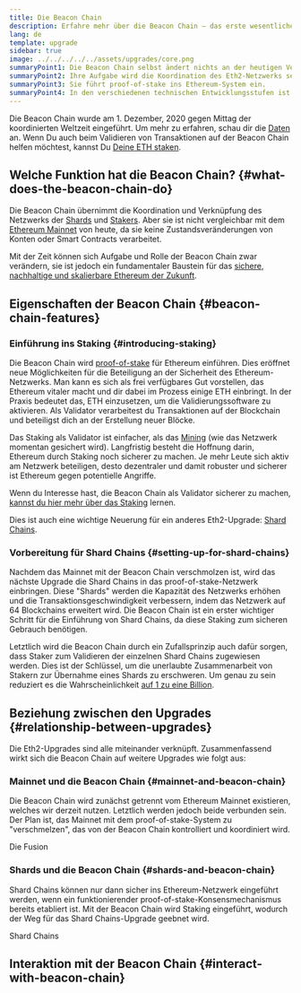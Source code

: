 ```yaml
---
title: Die Beacon Chain
description: Erfahre mehr über die Beacon Chain – das erste wesentliche Eth2-Upgrade für Ethereum.
lang: de
template: upgrade
sidebar: true
image: ../../../../../assets/upgrades/core.png
summaryPoint1: Die Beacon Chain selbst ändert nichts an der heutigen Verwendung von Ethereum.
summaryPoint2: Ihre Aufgabe wird die Koordination des Eth2-Netzwerks sein.
summaryPoint3: Sie führt proof-of-stake ins Ethereum-System ein.
summaryPoint4: In den verschiedenen technischen Entwicklungsstufen ist darunter die "Phase 0" gemeint.
---
```


<UpgradeStatus isShipped date="Versandt!">
    Die Beacon Chain wurde am 1. Dezember, 2020 gegen Mittag der koordinierten Weltzeit eingeführt. Um mehr zu erfahren, schau dir die <a href="https://beaconscan.com/">Daten</a> an. Wenn Du auch beim Validieren von Transaktionen auf der Beacon Chain helfen möchtest, kannst Du <a href="/staking/">Deine ETH staken</a>.
</UpgradeStatus>

## Welche Funktion hat die Beacon Chain? {#what-does-the-beacon-chain-do}

Die Beacon Chain übernimmt die Koordination und Verknüpfung des Netzwerks der [Shards](/upgrades/shard-chains/) und [Stakers](/staking/). Aber sie ist nicht vergleichbar mit dem [Ethereum Mainnet](/glossary/#mainnet) von heute, da sie keine Zustandsveränderungen von Konten oder Smart Contracts verarbeitet.

Mit der Zeit können sich Aufgabe und Rolle der Beacon Chain zwar verändern, sie ist jedoch ein fundamentaler Baustein für das [sichere, nachhaltige und skalierbare Ethereum der Zukunft](/vision/).

## Eigenschaften der Beacon Chain {#beacon-chain-features}

### Einführung ins Staking {#introducing-staking}

Die Beacon Chain wird [proof-of-stake](/developers/docs/consensus-mechanisms/pos/) für Ethereum einführen. Dies eröffnet neue Möglichkeiten für die Beteiligung an der Sicherheit des Ethereum-Netzwerks. Man kann es sich als frei verfügbares Gut vorstellen, das Ethereum vitaler macht und dir dabei im Prozess einige ETH einbringt. In der Praxis bedeutet das, ETH einzusetzen, um die Validierungssoftware zu aktivieren. Als Validator verarbeitest du Transaktionen auf der Blockchain und beteiligst dich an der Erstellung neuer Blöcke.

Das Staking als Validator ist einfacher, als das [Mining](/developers/docs/mining/) (wie das Netzwerk momentan gesichert wird). Langfristig besteht die Hoffnung darin, Ethereum durch Staking noch sicherer zu machen. Je mehr Leute sich aktiv am Netzwerk beteiligen, desto dezentraler und damit robuster und sicherer ist Ethereum gegen potentielle Angriffe.

<InfoBanner emoji=":money_bag:">
Wenn du Interesse hast, die Beacon Chain als Validator sicherer zu machen, <a href="/staking/">kannst du hier mehr über das Staking</a> lernen.
</InfoBanner>

Dies ist auch eine wichtige Neuerung für ein anderes Eth2-Upgrade: [Shard Chains](/upgrades/shard-chains/).

### Vorbereitung für Shard Chains {#setting-up-for-shard-chains}

Nachdem das Mainnet mit der Beacon Chain verschmolzen ist, wird das nächste Upgrade die Shard Chains in das proof-of-stake-Netzwerk einbringen. Diese "Shards" werden die Kapazität des Netzwerks erhöhen und die Transaktionsgeschwindigkeit verbessern, indem das Netzwerk auf 64 Blockchains erweitert wird. Die Beacon Chain ist ein erster wichtiger Schritt für die Einführung von Shard Chains, da diese Staking zum sicheren Gebrauch benötigen.

Letztlich wird die Beacon Chain durch ein Zufallsprinzip auch dafür sorgen, dass Staker zum Validieren der einzelnen Shard Chains zugewiesen werden. Dies ist der Schlüssel, um die unerlaubte Zusammenarbeit von Stakern zur Übernahme eines Shards zu erschweren. Um genau zu sein reduziert es die Wahrscheinlichkeit [auf 1 zu eine Billion](https://medium.com/@chihchengliang/minimum-committee-size-explained-67047111fa20).

## Beziehung zwischen den Upgrades {#relationship-between-upgrades}

Die Eth2-Upgrades sind alle miteinander verknüpft. Zusammenfassend wirkt sich die Beacon Chain auf weitere Upgrades wie folgt aus:

### Mainnet und die Beacon Chain {#mainnet-and-beacon-chain}

Die Beacon Chain wird zunächst getrennt vom Ethereum Mainnet existieren, welches wir derzeit nutzen. Letztlich werden jedoch beide verbunden sein. Der Plan ist, das Mainnet mit dem proof-of-stake-System zu "verschmelzen", das von der Beacon Chain kontrolliert und koordiniert wird.

<ButtonLink to="/upgrades/merge/">Die Fusion</ButtonLink>

### Shards und die Beacon Chain {#shards-and-beacon-chain}

Shard Chains können nur dann sicher ins Ethereum-Netzwerk eingeführt werden, wenn ein funktionierender proof-of-stake-Konsensmechanismus bereits etabliert ist. Mit der Beacon Chain wird Staking eingeführt, wodurch der Weg für das Shard Chains-Upgrade geebnet wird.

<ButtonLink to="/upgrades/shard-chains/">Shard Chains</ButtonLink>

<Divider />

## Interaktion mit der Beacon Chain {#interact-with-beacon-chain}

<Eth2BeaconChainActions />
